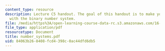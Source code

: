 ```yaml
---
content_type: resource
description: Lecture C5 handout. The goal of this handout is to make you comfortable
  with the binary number system.
file: /media/https%3A/open-learning-course-data-rc.s3.amazonaws.com/16-01-unified-engineering-i-ii-iii-iv-fall-2005-spring-2006/84063b268408fcd4398c0ac44dfd6db5_number_systems.pdf
file_type: application/pdf
resourcetype: Document
title: number_systems.pdf
uid: 84063b26-8408-fcd4-398c-0ac44dfd6db5
---
```

